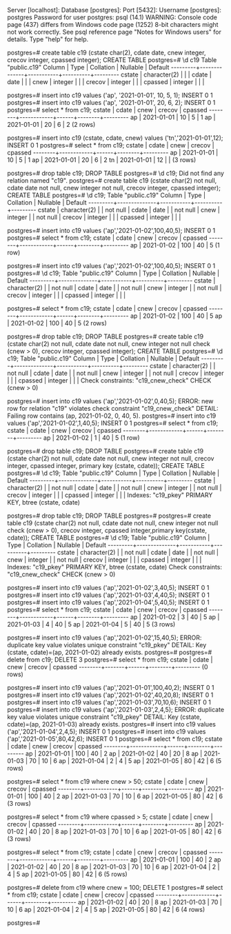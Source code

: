 Server [localhost]:
Database [postgres]:
Port [5432]:
Username [postgres]: postgres
Password for user postgres:
psql (14.1)
WARNING: Console code page (437) differs from Windows code page (1252)
         8-bit characters might not work correctly. See psql reference
         page "Notes for Windows users" for details.
Type "help" for help.

postgres=# create table c19 (cstate char(2), cdate date, cnew integer, crecov integer, cpassed integer);
CREATE TABLE
postgres=# \d c19
                   Table "public.c19"
 Column  |     Type     | Collation | Nullable | Default
---------+--------------+-----------+----------+---------
 cstate  | character(2) |           |          |
 cdate   | date         |           |          |
 cnew    | integer      |           |          |
 crecov  | integer      |           |          |
 cpassed | integer      |           |          |


postgres=# insert into c19 values ('ap', '2021-01-01', 10, 5, 1);
INSERT 0 1
postgres=# insert into c19 values ('ap', '2021-01-01', 20, 6, 2);
INSERT 0 1
postgres=# select * from c19;
 cstate |   cdate    | cnew | crecov | cpassed
--------+------------+------+--------+---------
 ap     | 2021-01-01 |   10 |      5 |       1
 ap     | 2021-01-01 |   20 |      6 |       2
(2 rows)


postgres=# insert into c19 (cstate, cdate, cnew) values ('tn','2021-01-01',12);
INSERT 0 1
postgres=# select * from c19;
 cstate |   cdate    | cnew | crecov | cpassed
--------+------------+------+--------+---------
 ap     | 2021-01-01 |   10 |      5 |       1
 ap     | 2021-01-01 |   20 |      6 |       2
 tn     | 2021-01-01 |   12 |        |
(3 rows)


postgres=# drop table c19;
DROP TABLE
postgres=# \d c19;
Did not find any relation named "c19".
postgres=# create table c19 (cstate char(2) not null, cdate date not null, cnew integer not null, crecov integer, cpassed integer);
CREATE TABLE
postgres=# \d c19;
                   Table "public.c19"
 Column  |     Type     | Collation | Nullable | Default
---------+--------------+-----------+----------+---------
 cstate  | character(2) |           | not null |
 cdate   | date         |           | not null |
 cnew    | integer      |           | not null |
 crecov  | integer      |           |          |
 cpassed | integer      |           |          |


postgres=# insert into c19 values ('ap','2021-01-02',100,40,5);
INSERT 0 1
postgres=# select * from c19;
 cstate |   cdate    | cnew | crecov | cpassed
--------+------------+------+--------+---------
 ap     | 2021-01-02 |  100 |     40 |       5
(1 row)


postgres=# insert into c19 values ('ap','2021-01-02',100,40,5);
INSERT 0 1
postgres=# \d c19;
                   Table "public.c19"
 Column  |     Type     | Collation | Nullable | Default
---------+--------------+-----------+----------+---------
 cstate  | character(2) |           | not null |
 cdate   | date         |           | not null |
 cnew    | integer      |           | not null |
 crecov  | integer      |           |          |
 cpassed | integer      |           |          |


postgres=# select * from c19;
 cstate |   cdate    | cnew | crecov | cpassed
--------+------------+------+--------+---------
 ap     | 2021-01-02 |  100 |     40 |       5
 ap     | 2021-01-02 |  100 |     40 |       5
(2 rows)


postgres=# drop table c19;
DROP TABLE
postgres=# create table c19 (cstate char(2) not null, cdate date not null, cnew integer not null check (cnew > 0), crecov integer, cpassed integer);
CREATE TABLE
postgres=# \d c19;
                   Table "public.c19"
 Column  |     Type     | Collation | Nullable | Default
---------+--------------+-----------+----------+---------
 cstate  | character(2) |           | not null |
 cdate   | date         |           | not null |
 cnew    | integer      |           | not null |
 crecov  | integer      |           |          |
 cpassed | integer      |           |          |
Check constraints:
    "c19_cnew_check" CHECK (cnew > 0)


postgres=# insert into c19 values ('ap','2021-01-02',0,40,5);
ERROR:  new row for relation "c19" violates check constraint "c19_cnew_check"
DETAIL:  Failing row contains (ap, 2021-01-02, 0, 40, 5).
postgres=# insert into c19 values ('ap','2021-01-02',1,40,5);
INSERT 0 1
postgres=# select * from c19;
 cstate |   cdate    | cnew | crecov | cpassed
--------+------------+------+--------+---------
 ap     | 2021-01-02 |    1 |     40 |       5
(1 row)


postgres=# drop table c19;
DROP TABLE
postgres=# create table c19 (cstate char(2) not null, cdate date not null, cnew integer not null, crecov integer, cpassed integer, primary key (cstate, cdate));
CREATE TABLE
postgres=# \d c19;
                   Table "public.c19"
 Column  |     Type     | Collation | Nullable | Default
---------+--------------+-----------+----------+---------
 cstate  | character(2) |           | not null |
 cdate   | date         |           | not null |
 cnew    | integer      |           | not null |
 crecov  | integer      |           |          |
 cpassed | integer      |           |          |
Indexes:
    "c19_pkey" PRIMARY KEY, btree (cstate, cdate)


postgres=# drop table c19;
DROP TABLE
postgres=#
postgres=# create table c19 (cstate char(2) not null, cdate date not null, cnew integer not null check (cnew > 0), crecov integer, cpassed integer,primary key(cstate, cdate));
CREATE TABLE
postgres=# \d c19;
                   Table "public.c19"
 Column  |     Type     | Collation | Nullable | Default
---------+--------------+-----------+----------+---------
 cstate  | character(2) |           | not null |
 cdate   | date         |           | not null |
 cnew    | integer      |           | not null |
 crecov  | integer      |           |          |
 cpassed | integer      |           |          |
Indexes:
    "c19_pkey" PRIMARY KEY, btree (cstate, cdate)
Check constraints:
    "c19_cnew_check" CHECK (cnew > 0)


postgres=# insert into c19 values ('ap','2021-01-02',3,40,5);
INSERT 0 1
postgres=# insert into c19 values ('ap','2021-01-03',4,40,5);
INSERT 0 1
postgres=# insert into c19 values ('ap','2021-01-04',5,40,5);
INSERT 0 1
postgres=# select * from c19;
 cstate |   cdate    | cnew | crecov | cpassed
--------+------------+------+--------+---------
 ap     | 2021-01-02 |    3 |     40 |       5
 ap     | 2021-01-03 |    4 |     40 |       5
 ap     | 2021-01-04 |    5 |     40 |       5
(3 rows)


postgres=# insert into c19 values ('ap','2021-01-02',15,40,5);
ERROR:  duplicate key value violates unique constraint "c19_pkey"
DETAIL:  Key (cstate, cdate)=(ap, 2021-01-02) already exists.
postgres=#
postgres=# delete from c19;
DELETE 3
postgres=# select * from c19;
 cstate | cdate | cnew | crecov | cpassed
--------+-------+------+--------+---------
(0 rows)


postgres=# insert into c19 values ('ap','2021-01-01',100,40,2);
INSERT 0 1
postgres=# insert into c19 values ('ap','2021-01-02',40,20,8);
INSERT 0 1
postgres=# insert into c19 values ('ap','2021-01-03',70,10,6);
INSERT 0 1
postgres=# insert into c19 values ('ap','2021-01-03',2,4,5);
ERROR:  duplicate key value violates unique constraint "c19_pkey"
DETAIL:  Key (cstate, cdate)=(ap, 2021-01-03) already exists.
postgres=# insert into c19 values ('ap','2021-01-04',2,4,5);
INSERT 0 1
postgres=# insert into c19 values ('ap','2021-01-05',80,42,6);
INSERT 0 1
postgres=# select * from c19;
 cstate |   cdate    | cnew | crecov | cpassed
--------+------------+------+--------+---------
 ap     | 2021-01-01 |  100 |     40 |       2
 ap     | 2021-01-02 |   40 |     20 |       8
 ap     | 2021-01-03 |   70 |     10 |       6
 ap     | 2021-01-04 |    2 |      4 |       5
 ap     | 2021-01-05 |   80 |     42 |       6
(5 rows)


postgres=# select * from c19 where cnew > 50;
 cstate |   cdate    | cnew | crecov | cpassed
--------+------------+------+--------+---------
 ap     | 2021-01-01 |  100 |     40 |       2
 ap     | 2021-01-03 |   70 |     10 |       6
 ap     | 2021-01-05 |   80 |     42 |       6
(3 rows)


postgres=# select * from c19 where cpassed > 5;
 cstate |   cdate    | cnew | crecov | cpassed
--------+------------+------+--------+---------
 ap     | 2021-01-02 |   40 |     20 |       8
 ap     | 2021-01-03 |   70 |     10 |       6
 ap     | 2021-01-05 |   80 |     42 |       6
(3 rows)


postgres=# select * from c19;
 cstate |   cdate    | cnew | crecov | cpassed
--------+------------+------+--------+---------
 ap     | 2021-01-01 |  100 |     40 |       2
 ap     | 2021-01-02 |   40 |     20 |       8
 ap     | 2021-01-03 |   70 |     10 |       6
 ap     | 2021-01-04 |    2 |      4 |       5
 ap     | 2021-01-05 |   80 |     42 |       6
(5 rows)


postgres=# delete from c19 where cnew = 100;
DELETE 1
postgres=# select * from c19;
 cstate |   cdate    | cnew | crecov | cpassed
--------+------------+------+--------+---------
 ap     | 2021-01-02 |   40 |     20 |       8
 ap     | 2021-01-03 |   70 |     10 |       6
 ap     | 2021-01-04 |    2 |      4 |       5
 ap     | 2021-01-05 |   80 |     42 |       6
(4 rows)


postgres=#